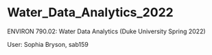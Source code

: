 # Water_Data_Analytics_2022
ENVIRON 790.02: Water Data Analytics (Duke University Spring 2022)

User: Sophia Bryson, sab159